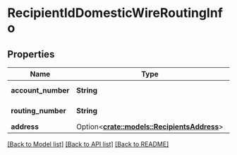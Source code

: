 # RecipientIdDomesticWireRoutingInfo

## Properties

Name | Type | Description | Notes
------------ | ------------- | ------------- | -------------
**account_number** | **String** |  | [default to ]
**routing_number** | **String** |  | [default to ]
**address** | Option<[**crate::models::RecipientsAddress**](_recipients_address.md)> |  | [optional]

[[Back to Model list]](../README.md#documentation-for-models) [[Back to API list]](../README.md#documentation-for-api-endpoints) [[Back to README]](../README.md)



